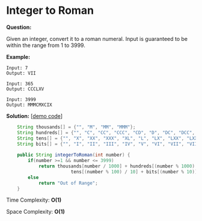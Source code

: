 # Integer to Roman

**Question:** 

Given an integer, convert it to a roman numeral. Input is guaranteed to be within the range from 1 to 3999.

**Example:** 

```
Input: 7
Output: VII
```

```
Input: 365
Output: CCCLXV
```

```
Input: 3999
Output: MMMCMXCIX
```

**Solution:** [[demo code](https://github.com/AlfredYan/Algorithms_Practice/blob/master/code/IntegerToRoman.java)]

```java
	String thousands[] = {"", "M", "MM", "MMM"};
    String hundreds[] = {"", "C", "CC", "CCC", "CD", "D", "DC", "DCC", "DCCC", "CM"};
    String tens[] = {"", "X", "XX", "XXX", "XL", "L", "LX", "LXX", "LXXX", "XC"};
    String bits[] = {"", "I", "II", "III", "IV", "V", "VI", "VII", "VIII", "IX"};
	
	public String integerToRoman(int number) {
		if(number >=1 && number <= 3999)
			return thousands[number / 1000] + hundreds[(number % 1000) / 100] + 
						tens[(number % 100) / 10] + bits[(number % 10)];
		else
			return "Out of Range";
	}
```

Time Complexity: **O(1)** 

Space Complexity: **O(1)** 